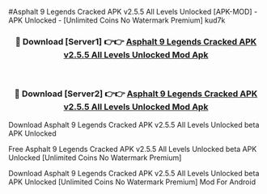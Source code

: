 #Asphalt 9 Legends Cracked APK v2.5.5 All Levels Unlocked [APK-MOD] - APK Unlocked - [Unlimited Coins No Watermark Premium] kud7k



<div align="center">

<h3>🔴 Download [Server1] 👉👉 <a href="https://momento.my/?title=Asphalt_9_Legends_Cracked_APK_v2.5.5_All_Levels_Unlocked">Asphalt 9 Legends Cracked APK v2.5.5 All Levels Unlocked Mod Apk</a></h3><br>

<h3>🔴 Download [Server2] 👉👉 <a href="https://momento.my/?title=Asphalt_9_Legends_Cracked_APK_v2.5.5_All_Levels_Unlocked">Asphalt 9 Legends Cracked APK v2.5.5 All Levels Unlocked Mod Apk</a></h3>
</div>



Download Asphalt 9 Legends Cracked APK v2.5.5 All Levels Unlocked beta APK Unlocked

Free Asphalt 9 Legends Cracked APK v2.5.5 All Levels Unlocked beta APK Unlocked [Unlimited Coins No Watermark Premium]

Download Asphalt 9 Legends Cracked APK v2.5.5 All Levels Unlocked beta APK Unlocked [Unlimited Coins No Watermark Premium] Mod For Android
